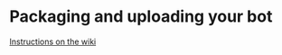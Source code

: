 Packaging and uploading your bot
================================

[Instructions on the wiki](http://robowiki.net/wiki/Robocode/Package_Robot)


